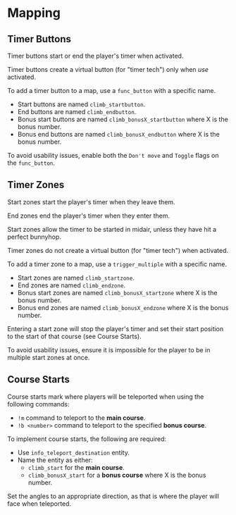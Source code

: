 # Mapping

## Timer Buttons

Timer buttons start or end the player's timer when activated.

Timer buttons create a virtual button (for "timer tech") only when *use* activated.

To add a timer button to a map, use a `func_button` with a specific name.

 * Start buttons are named `climb_startbutton`.
 * End buttons are named `climb_endbutton`.
 * Bonus start buttons are named `climb_bonusX_startbutton` where X is the bonus number.
 * Bonus end buttons are named `climb_bonusX_endbutton` where X is the bonus number.

To avoid usability issues, enable both the `Don't move` and `Toggle` flags on the `func_button`.

## Timer Zones

Start zones start the player's timer when they leave them.

End zones end the player's timer when they enter them.

Start zones allow the timer to be started in midair, unless they have hit a perfect bunnyhop.

Timer zones do not create a virtual button (for "timer tech") when activated.

To add a timer zone to a map, use a `trigger_multiple` with a specific name.

 * Start zones are named `climb_startzone`.
 * End zones are named `climb_endzone`.
 * Bonus start zones are named `climb_bonusX_startzone` where X is the bonus number.
 * Bonus end zones are named `climb_bonusX_endzone` where X is the bonus number.

Entering a start zone will stop the player's timer and set their start position to the start of that course (see Course Starts).

To avoid usability issues, ensure it is impossible for the player to be in multiple start zones at once.

## Course Starts

Course starts mark where players will be teleported when using the following commands:

* `!m` command to teleport to the **main course**.
* `!b <number>` command to teleport to the specified **bonus course**.

To implement course starts, the following are required:

* Use `info_teleport_destination` entity.
* Name the entity as either:
    * `climb_start` for the **main course**.
    * `climb_bonusX_start` for a **bonus course** where X is the bonus number.

Set the angles to an appropriate direction, as that is where the player will face when teleported.
